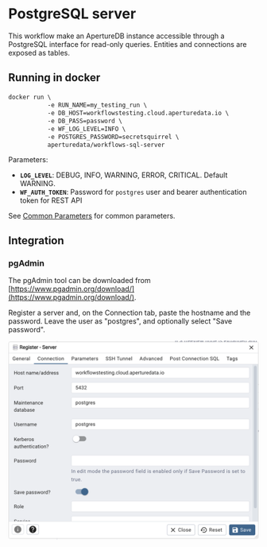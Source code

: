 # PostgreSQL server

This workflow make an ApertureDB instance accessible through a PostgreSQL interface for read-only queries.
Entities and connections are exposed as tables.

## Running in docker

```
docker run \
           -e RUN_NAME=my_testing_run \
           -e DB_HOST=workflowstesting.cloud.aperturedata.io \
           -e DB_PASS=password \
           -e WF_LOG_LEVEL=INFO \
           -e POSTGRES_PASSWORD=secretsquirrel \
           aperturedata/workflows-sql-server
```

Parameters: 
* **`LOG_LEVEL`**: DEBUG, INFO, WARNING, ERROR, CRITICAL. Default WARNING.
* **`WF_AUTH_TOKEN`**: Password for `postgres` user and bearer authentication token for REST API

See [Common Parameters](../../README.md#common-parameters) for common parameters.

## Integration

### pgAdmin

The pgAdmin tool can be downloaded from [https://www.pgadmin.org/download/](https://www.pgadmin.org/download/).

Register a server and, on the Connection tab, paste the hostname and the password.
Leave the user as "postgres", and optionally select "Save password".

![Register server dialog in pgadmin](images/pgadmin_add_server.png)